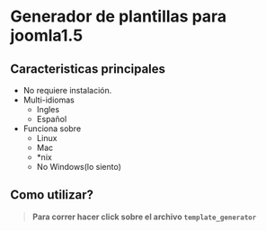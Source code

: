 Generador de plantillas para joomla1.5
==========================================================================================

Caracteristicas principales
-------------------------------
 - No requiere instalación.
 - Multi-idiomas
   - Ingles
   - Español
 - Funciona sobre
   - Linux
   - Mac
   - *nix
   - No Windows(lo siento)

Como utilizar?
-----------------------------
>**Para correr hacer click sobre el archivo `template_generator`**


